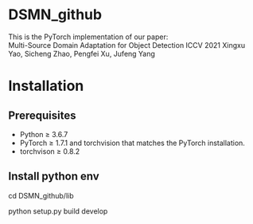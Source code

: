 # DSMN_github
This is the PyTorch implementation of our paper: <br>
Multi-Source Domain Adaptation for Object Detection ICCV 2021
Xingxu Yao, Sicheng Zhao, Pengfei Xu, Jufeng Yang

# Installation

## Prerequisites

- Python ≥ 3.6.7
- PyTorch ≥ 1.7.1 and torchvision that matches the PyTorch installation.
- torchvison ≥  0.8.2

## Install python env
cd DSMN_github/lib

python setup.py build develop
